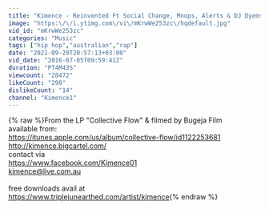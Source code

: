 ```yaml
---
title: "Kimence - Reinvented Ft Social Change, Mnops, Alerts & DJ Dyems (Produced by Simplex)"
image: "https:\/\/i.ytimg.com\/vi\/mKrwWe253zc\/hqdefault.jpg"
vid_id: "mKrwWe253zc"
categories: "Music"
tags: ["hip hop","australian","rap"]
date: "2021-09-29T20:57:13+03:00"
vid_date: "2016-07-05T09:59:41Z"
duration: "PT4M43S"
viewcount: "28472"
likeCount: "298"
dislikeCount: "14"
channel: "Kimence1"
---
```

{% raw %}From the LP &quot;Collective Flow&quot; &amp; filmed by Bugeja Film<br />available from:<br /><a rel="nofollow" target="blank" href="https://itunes.apple.com/us/album/collective-flow/id1122253681">https://itunes.apple.com/us/album/collective-flow/id1122253681</a><br /><a rel="nofollow" target="blank" href="http://kimence.bigcartel.com/">http://kimence.bigcartel.com/</a><br />contact via<br /><a rel="nofollow" target="blank" href="https://www.facebook.com/Kimence01">https://www.facebook.com/Kimence01</a><br />kimence@live.com.au<br /><br />free downloads avail at<br /><a rel="nofollow" target="blank" href="https://www.triplejunearthed.com/artist/kimence">https://www.triplejunearthed.com/artist/kimence</a>{% endraw %}
